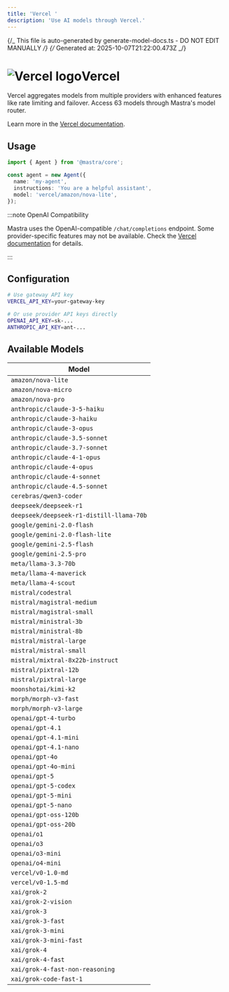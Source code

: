 ```yaml
---
title: 'Vercel '
description: 'Use AI models through Vercel.'
---
```


{/_ This file is auto-generated by generate-model-docs.ts - DO NOT EDIT MANUALLY _/}
{/_ Generated at: 2025-10-07T21:22:00.473Z _/}

# <img src="https://models.dev/logos/vercel.svg" alt="Vercel logo" className="inline w-8 h-8 mr-2 align-middle dark:invert dark:brightness-0 dark:contrast-200" />Vercel

Vercel aggregates models from multiple providers with enhanced features like rate limiting and failover. Access 63 models through Mastra's model router.

Learn more in the [Vercel documentation](https://ai-sdk.dev/providers/ai-sdk-providers).

## Usage

```typescript
import { Agent } from '@mastra/core';

const agent = new Agent({
  name: 'my-agent',
  instructions: 'You are a helpful assistant',
  model: 'vercel/amazon/nova-lite',
});
```

:::note OpenAI Compatibility

Mastra uses the OpenAI-compatible `/chat/completions` endpoint. Some provider-specific features may not be available. Check the [Vercel documentation](https://ai-sdk.dev/providers/ai-sdk-providers) for details.

:::

## Configuration

```bash
# Use gateway API key
VERCEL_API_KEY=your-gateway-key

# Or use provider API keys directly
OPENAI_API_KEY=sk-...
ANTHROPIC_API_KEY=ant-...
```

## Available Models

| Model                                    |
| ---------------------------------------- |
| `amazon/nova-lite`                       |
| `amazon/nova-micro`                      |
| `amazon/nova-pro`                        |
| `anthropic/claude-3-5-haiku`             |
| `anthropic/claude-3-haiku`               |
| `anthropic/claude-3-opus`                |
| `anthropic/claude-3.5-sonnet`            |
| `anthropic/claude-3.7-sonnet`            |
| `anthropic/claude-4-1-opus`              |
| `anthropic/claude-4-opus`                |
| `anthropic/claude-4-sonnet`              |
| `anthropic/claude-4.5-sonnet`            |
| `cerebras/qwen3-coder`                   |
| `deepseek/deepseek-r1`                   |
| `deepseek/deepseek-r1-distill-llama-70b` |
| `google/gemini-2.0-flash`                |
| `google/gemini-2.0-flash-lite`           |
| `google/gemini-2.5-flash`                |
| `google/gemini-2.5-pro`                  |
| `meta/llama-3.3-70b`                     |
| `meta/llama-4-maverick`                  |
| `meta/llama-4-scout`                     |
| `mistral/codestral`                      |
| `mistral/magistral-medium`               |
| `mistral/magistral-small`                |
| `mistral/ministral-3b`                   |
| `mistral/ministral-8b`                   |
| `mistral/mistral-large`                  |
| `mistral/mistral-small`                  |
| `mistral/mixtral-8x22b-instruct`         |
| `mistral/pixtral-12b`                    |
| `mistral/pixtral-large`                  |
| `moonshotai/kimi-k2`                     |
| `morph/morph-v3-fast`                    |
| `morph/morph-v3-large`                   |
| `openai/gpt-4-turbo`                     |
| `openai/gpt-4.1`                         |
| `openai/gpt-4.1-mini`                    |
| `openai/gpt-4.1-nano`                    |
| `openai/gpt-4o`                          |
| `openai/gpt-4o-mini`                     |
| `openai/gpt-5`                           |
| `openai/gpt-5-codex`                     |
| `openai/gpt-5-mini`                      |
| `openai/gpt-5-nano`                      |
| `openai/gpt-oss-120b`                    |
| `openai/gpt-oss-20b`                     |
| `openai/o1`                              |
| `openai/o3`                              |
| `openai/o3-mini`                         |
| `openai/o4-mini`                         |
| `vercel/v0-1.0-md`                       |
| `vercel/v0-1.5-md`                       |
| `xai/grok-2`                             |
| `xai/grok-2-vision`                      |
| `xai/grok-3`                             |
| `xai/grok-3-fast`                        |
| `xai/grok-3-mini`                        |
| `xai/grok-3-mini-fast`                   |
| `xai/grok-4`                             |
| `xai/grok-4-fast`                        |
| `xai/grok-4-fast-non-reasoning`          |
| `xai/grok-code-fast-1`                   |
